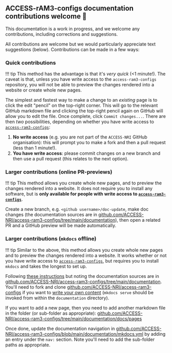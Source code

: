 ## ACCESS-rAM3-configs documentation contributions welcome 🙏
This documentation is a work in progress, and we welcome any contributions, including corrections and suggestions.

All contributions are welcome but we would particularly appreciate text suggestions (below). Contributions can be made in a few ways:

### Quick contributions 
!!! tip
    This method has the advantage is that it's *very quick* (<1 minute!). The caveat is that, unless you have write access to the `access-ram3-configs` repository, you will not be able to preview the changes rendered into a website or create whole new pages. <br>

The simplest and fastest way to make a change to an _existing_ page is to click the edit "pencil" on the top-right corner. This will go to the relevant GitHub markdown file and clicking the top-right pencil again on GitHub will allow you to edit the file. Once complete, click `Commit changes...`. There are then _two_ possibilities, depending on whether you have  write access to [`access-ram3-configs`](https://github.com/ACCESS-NRI/access-ram3-configs): 

1.  **No write access** (e.g. you are not part of the `ACCESS-NRI` GitHub organisation): this will prompt you to make a fork and then a pull request (less than 1 minute!). 
1.  **You have write access**: please commit changes on a new branch and then use a pull request (this relates to the next option). 

### Larger contributions (online PR-previews)
!!! tip
    This method allows you create whole new pages, and to preview the changes rendered into a website. It does not require you to install any software, but is **only available for people with write access to [`access-ram3-configs`](https://github.com/ACCESS-NRI/access-ram3-configs)**.<br>

Create a new branch, e.g. `<github username>/doc-update`, make doc changes (the documentation sources are in [github.com/ACCESS-NRI/access-ram3-configs/tree/main/documentation](https://github.com/ACCESS-NRI/access-ram3-configs/tree/main/documentation)), then open a related PR and a GitHub preview will be made automatically.

### Larger contributions (`mkdocs` offline)
!!! tip
    Similar to the above, this method allows you create whole new pages and to preview the changes rendered into a website. It works whether or not you have write access to [`access-ram3-configs`](https://github.com/ACCESS-NRI/access-ram3-configs), but requires you to install `mkdocs` and takes the longest to set up.<br>

Following [these instructions](https://docs.access-hive.org.au/about/contribute/contribute_on_github/) but noting the documentation sources are in [github.com/ACCESS-NRI/access-ram3-configs/tree/main/documentation](https://github.com/ACCESS-NRI/access-ram3-configs/tree/main/documentation). You'll need to fork and clone [github.com/ACCESS-NRI/access-ram3-configs](https://github.com/ACCESS-NRI/access-ram3-configs) if you want to [write your own content](https://docs.access-hive.org.au/about/contribute/contribute_on_github/) (`mkdocs serve` should be invoked from within the `documentation` directory).

If you want to add a new page, then you need to add another markdown file in the folder (or sub-folder as appropriate):
[github.com/ACCESS-NRI/access-ram3-configs/tree/main/documentation/docs/pages](https://github.com/ACCESS-NRI/access-ram3-configs/tree/main/documentation/docs/pages)

Once done, update the documentation navigation in [github.com/ACCESS-NRI/access-ram3-configs/blob/main/documentation/mkdocs.yml](https://github.com/ACCESS-NRI/access-ram3-configs/blob/main/documentation/mkdocs.yml) by adding an entry under the `nav:` section. Note you'll need to add the sub-folder paths as appropriate.
